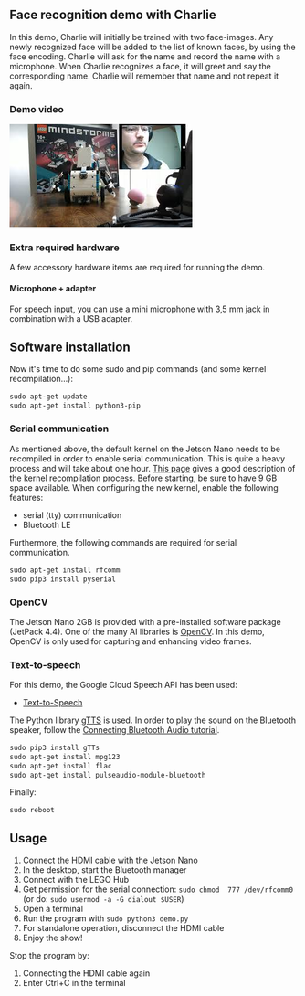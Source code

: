 ## Face recognition demo with Charlie
In this demo, Charlie will initially be trained with two face-images.
Any newly recognized face will be added to the list of known faces, by using the face encoding.
Charlie will ask for the name and record the name with a microphone.
When Charlie recognizes a face, it will greet and say the corresponding name.
Charlie will remember that name and not repeat it again.

### Demo video
[![demo-video](img/video.jpg)](https://youtu.be/Hq7MF1oaWUA)

### Extra required hardware
A few accessory hardware items are required for running the demo.

#### Microphone + adapter
For speech input, you can use a mini microphone with 3,5 mm jack in combination with
a USB adapter.

## Software installation
Now it's time to do some sudo and pip commands (and some kernel recompilation...):
```
sudo apt-get update
sudo apt-get install python3-pip
```

### Serial communication
As mentioned above, the default kernel on the Jetson Nano needs to be recompiled in order to enable
serial communication. This is quite a heavy process and will take about one hour.
[This page](https://blog.hypriot.com/post/nvidia-jetson-nano-build-kernel-docker-optimized/) gives
a good description of the kernel recompilation process. Before starting, be sure to have 9 GB space available.
When configuring the new kernel, enable the following features:
  * serial (tty) communication
  * Bluetooth LE

Furthermore, the following commands are required for serial communication.
```
sudo apt-get install rfcomm
sudo pip3 install pyserial
```
### OpenCV
The Jetson Nano 2GB is provided with a pre-installed software package (JetPack 4.4).
One of the many AI libraries is [OpenCV](https://opencv.org/). 
In this demo, OpenCV is only used for capturing and enhancing video frames. 

### Text-to-speech
For this demo, the Google Cloud Speech API has been used:
* [Text-to-Speech](https://cloud.google.com/text-to-speech)

The Python library [gTTS](https://pypi.org/project/gTTS/) is used.
In order to play the sound on the Bluetooth speaker, follow the 
[Connecting Bluetooth Audio tutorial](https://developer.nvidia.com/embedded/learn/tutorials/connecting-bluetooth-audio).

```
sudo pip3 install gTTs
sudo apt-get install mpg123
sudo apt-get install flac
sudo apt-get install pulseaudio-module-bluetooth
```

Finally:
```
sudo reboot
```

## Usage
1. Connect the HDMI cable with the Jetson Nano
1. In the desktop, start the Bluetooth manager
1. Connect with the LEGO Hub
  1. Get permission for the serial connection: ```sudo chmod  777 /dev/rfcomm0```
  (or do: ```sudo usermod -a -G dialout $USER```)
1. Open a terminal
1. Run the program with ```sudo python3 demo.py```
1. For standalone operation, disconnect the HDMI cable
1. Enjoy the show!

Stop the program by:
1. Connecting the HDMI cable again
2. Enter Ctrl+C in the terminal
